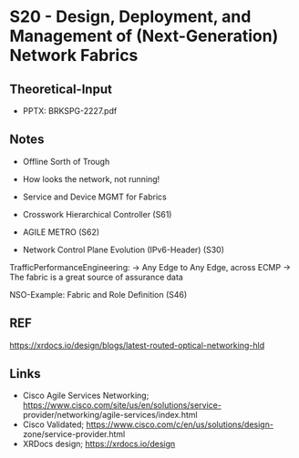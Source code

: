 # S20 - Design, Deployment, and Management of (Next-Generation) Network Fabrics

## Theoretical-Input

  - PPTX: BRKSPG-2227.pdf

## Notes

 - Offline Sorth of Trough
  - How looks the network, not running!

 - Service and Device MGMT for Fabrics
  - Crosswork Hierarchical Controller (S61)
  - AGILE METRO (S62)

 - Network Control Plane Evolution (IPv6-Header) (S30)

 TrafficPerformanceEngineering:
 -> Any Edge to Any Edge, across ECMP
 -> The fabric is a great source of assurance data

 NSO-Example: Fabric and Role Definition (S46)
 
## REF
https://xrdocs.io/design/blogs/latest-routed-optical-networking-hld

## Links

 - Cisco Agile Services Networking; https://www.cisco.com/site/us/en/solutions/service-
provider/networking/agile-services/index.html
 - Cisco Validated; https://www.cisco.com/c/en/us/solutions/design-
zone/service-provider.html
 -  XRDocs design; https://xrdocs.io/design